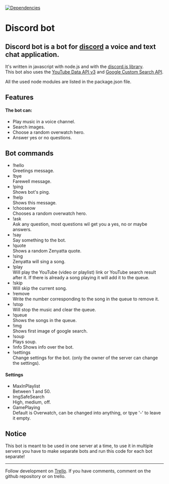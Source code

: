 [![Dependencies](https://david-dm.org/JWOverschot/discord-bot.svg)](https://david-dm.org/JWOverschot/discord-bot)
# Discord bot

## Discord bot is a bot for [discord](https://discordapp.com/) a voice and text chat application.

It's written in javascript with node.js and with the [discord.js library](https://discord.js.org/).  
This bot also uses the [YouTube Data API v3](https://developers.google.com/youtube/v3/) and [Google Custom Search API](https://developers.google.com/custom-search/json-api/v1/overview).

All the used node modules are listed in the package.json file.

## Features

#### The bot can:
- Play music in a voice channel.  
- Search images.
- Choose a random overwatch hero.
- Answer yes or no questions.

## Bot commands  

- !hello  
Greetings message.  
- !bye  
Farewell message.  
- !ping  
Shows bot's ping.  
- !help  
Shows this message.  
- !chooseow  
Chooses a random overwatch hero.  
- !ask  
Ask any question, most questions wil get you a yes, no or maybe answers.  
- !say  
Say something to the bot.    
- !quote  
Shows a random Zenyatta quote.  
- !sing  
Zenyatta will sing a song.  
- !play  
Will play the YouTube (video or playlist) link or YouTube search result after it. If there is already a song playing it will add it to the queue.  
- !skip  
Will skip the current song.  
- !remove  
Write the number corresponding to the song in the queue to remove it.  
- !stop  
Will stop the music and clear the queue.  
- !queue  
Shows the songs in the queue.  
- !img  
Shows first image of google search.  
- !soup  
Plays soup.  
- !info
Shows info over the bot.  
- !settings  
Change settings for the bot. (only the owner of the server can change the settings).  

#### Settings  

- MaxInPlaylist  
Between 1 and 50.  
- ImgSafeSearch  
High, medium, off.  
- GamePlaying  
Default is Overwatch, can be changed into anything, or tpye '-' to leave it empty.  

## Notice

This bot is meant to be used in one server at a time, to use it in multiple servers you have to make separate bots and run this code for each bot separate!  

---

Follow development on [Trello](https://trello.com/b/iGHCrvUd).
If you have comments, comment on the github repository or on trello.